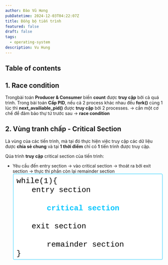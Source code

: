 ```yaml
---
author: Đào Vũ Hưng
pubDatetime: 2024-12-03T04:22:07Z
title: Đồng bộ tiến trình
featured: false
draft: false
tags:
  - operating-system
description: Vu Hung
---
```

## Table of contents
## 1. Race condition
Trongbài toán **Producer & Consumer** biến **count** được **truy cập** bởi cả quá trình. Trong bài toán **Cấp PID**, nếu cả 2 process khác nhau đều **fork()** cùng 1 lúc thì **next_availiable_pid()** được **truy cập** bởi 2 processes.
-> cần một cơ chế để đảm bảo thự tứ trước sau -> **race condition**

## 2. Vùng tranh chấp - Critical Section
Là vùng của các tiến trình, mà tại đó thực hiện việc truy cập các dữ liệu được **chia sẻ chung** và tại **1 thời điểm** chỉ có **1** tiến trình được truy cập.

Qúa trình **truy cập** critical section của tiến trình: 
- Yêu cầu đến entry section -> vào critical section -> thoát ra bởi exit section -> thực thi phần còn lại remainder section
![image](../../assets/images/2024-12-03_14-17-15.png)

